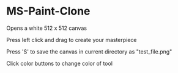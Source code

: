 # MS-Paint-Clone

Opens a white 512 x 512 canvas

Press left click and drag to create your masterpiece

Press 'S' to save the canvas in current directory as "test_file.png"

Click color buttons to change color of tool
